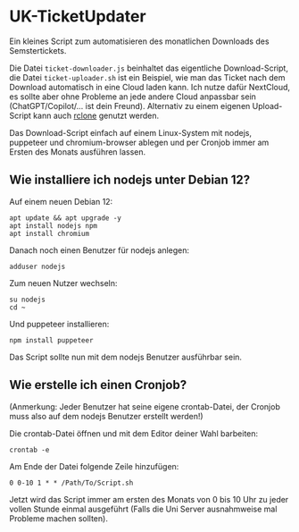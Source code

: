 # UK-TicketUpdater
Ein kleines Script zum automatisieren des monatlichen Downloads des Semstertickets.

Die Datei `ticket-downloader.js` beinhaltet das eigentliche Download-Script, die Datei `ticket-uploader.sh` ist ein Beispiel, wie man das Ticket nach dem Download automatisch in eine Cloud laden kann. Ich nutze dafür NextCloud, es sollte aber ohne Probleme an jede andere Cloud anpassbar sein (ChatGPT/Copilot/... ist dein Freund). Alternativ zu einem eigenen Upload-Script kann auch [rclone](https://rclone.org/) genutzt werden.

Das Download-Script einfach auf einem Linux-System mit nodejs, puppeteer und chromium-browser ablegen und per Cronjob immer am Ersten des Monats ausführen lassen.

## Wie installiere ich nodejs unter Debian 12?
Auf einem neuen Debian 12:
```
apt update && apt upgrade -y
apt install nodejs npm
apt install chromium
```

Danach noch einen Benutzer für nodejs anlegen:
```
adduser nodejs
```

Zum neuen Nutzer wechseln:
```
su nodejs
cd ~
```

Und puppeteer installieren:
```
npm install puppeteer
```

Das Script sollte nun mit dem nodejs Benutzer ausführbar sein.

## Wie erstelle ich einen Cronjob?
(Anmerkung: Jeder Benutzer hat seine eigene crontab-Datei, der Cronjob muss also auf dem nodejs Benutzer erstellt werden!)

Die crontab-Datei öffnen und mit dem Editor deiner Wahl barbeiten:
```
crontab -e
```

Am Ende der Datei folgende Zeile hinzufügen:
```
0 0-10 1 * * /Path/To/Script.sh
```

Jetzt wird das Script immer am ersten des Monats von 0 bis 10 Uhr zu jeder vollen Stunde einmal ausgeführt (Falls die Uni Server ausnahmweise mal Probleme machen sollten).
